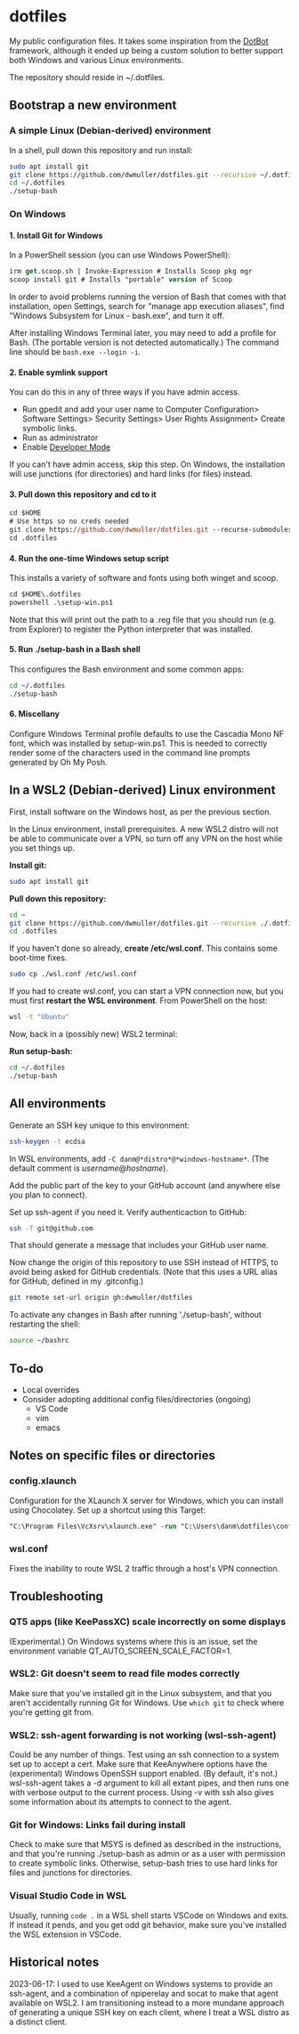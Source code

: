# dotfiles

My public configuration files. It takes some inspiration from the
[DotBot](https://github.com/anishathalye/dotbot) framework, although it ended up
being a custom solution to better support both Windows and various Linux
environments.

The repository should reside in ~/.dotfiles.

## Bootstrap  a new environment

### A simple Linux (Debian-derived) environment

In a shell, pull down this repository and run install:

```bash
sudo apt install git
git clone https://github.com/dwmuller/dotfiles.git --recursive ~/.dotfiles # Uses https so no creds needed yet.
cd ~/.dotfiles
./setup-bash
```

### On Windows

#### 1. Install Git for Windows

In a PowerShell session (you can use Windows PowerShell):

```ps
irm get.scoop.sh | Invoke-Expression # Installs Scoop pkg mgr
scoop install git # Installs "portable" version of Scoop
```

In order to avoid problems running the version of Bash that comes with that
installation, open Settings, search for "manage app execution aliases", find
"Windows Subsystem for Linux - bash.exe", and turn it off.

After installing Windows Terminal later, you may need to add a profile for Bash.
(The portable version is not detected automatically.) The command line should be
`bash.exe --login -i`.

#### 2. Enable symlink support

You can do this in any of three ways if you have admin access.

- Run gpedit and add your user name to Computer Configuration> Software
  Settings> Security Settings> User Rights Assignment> Create symbolic links.
- Run as administrator
- Enable [Developer Mode](https://blogs.windows.com/windowsdeveloper/2016/12/02/symlinks-windows-10/)

If you can't have admin access, skip this step. On Windows, the installation
will use junctions (for directories) and hard links (for files) instead.

#### 3. Pull down this repository and cd to it

```ps
cd $HOME
# Use https so no creds needed
git clone https://github.com/dwmuller/dotfiles.git --recurse-submodules .dotfiles
cd .dotfiles
```

#### 4. Run the one-time Windows setup script

This installs a variety of software and fonts using both winget and scoop.

```ps
cd $HOME\.dotfiles
powershell .\setup-win.ps1
```

Note that this will print out the path to a .reg file that you should run (e.g.
from Explorer) to register the Python interpreter that was installed.

#### 5. Run ./setup-bash in a Bash shell

This configures the Bash environment and some common apps:
  
```bash
cd ~/.dotfiles
./setup-bash
```

#### 6. Miscellany

Configure Windows Terminal profile defaults to use the Cascadia Mono NF font,
which was installed by setup-win.ps1. This is needed to correctly render some of
the characters used in the command line prompts generated by Oh My Posh.

## In a WSL2 (Debian-derived) Linux environment

First, install software on the Windows host, as per the previous section.

In the Linux environment, install prerequisites. A new WSL2 distro will not be
able to communicate over a VPN, so turn off any VPN on the host while you set
things up.

**Install git:**

```bash
sudo apt install git
```

**Pull down this repository:**

```bash
cd ~
git clone https://github.com/dwmuller/dotfiles.git --recursive ./.dotfiles  # Use https so no creds needed yet.
cd .dotfiles
```

If you haven't done so already, **create /etc/wsl.conf**. This contains some boot-time fixes.

```bash
sudo cp ./wsl.conf /etc/wsl.conf
```

If you had to create wsl.conf, you can start a VPN connection now, but you
must first **restart the WSL environment**. From PowerShell on the host:

```bash
wsl -t "Ubuntu"
```

Now, back in a (possibly new) WSL2 terminal:

**Run setup-bash:**

```bash
cd ~/.dotfiles
./setup-bash
```

## All environments

Generate an SSH key unique to this environment:

```bash
ssh-keygen -t ecdsa
```

In WSL environments, add ``-C danm@*distro*@*windows-hostname*``. (The default comment
is *username*@*hostname*).

Add the public part of the key to your GitHub account (and anywhere else you plan
to connect).

Set up ssh-agent if you need it. Verify authenticaction to GitHub:

```bash
ssh -T git@github.com
```

That should generate a message that includes your GitHub user name.

Now change the origin of this repository to
use SSH instead of HTTPS, to avoid being asked for GitHub credentials. (Note
that this uses a URL alias for GitHub, defined in my .gitconfig.)

```bash
git remote set-url origin gh:dwmuller/dotfiles
```

To activate any changes in Bash after running './setup-bash', without restarting
the shell:

```bash
source ~/bashrc
```

## To-do

- Local overrides
- Consider adopting additional config files/directories (ongoing)
  - VS Code
  - vim
  - emacs

## Notes on specific files or directories

### config.xlaunch

Configuration for the XLaunch X server for Windows, which you can install using
Chocolatey. Set up a shortcut using this Target:

```ps
"C:\Program Files\VcXsrv\xlaunch.exe" -run "C:\Users\danm\dotfiles\config.xlaunch"
```

### wsl.conf

Fixes the inability to route WSL 2 traffic through a host's VPN connection.

## Troubleshooting

### QT5 apps (like KeePassXC) scale incorrectly on some displays

(Experimental.) On Windows systems where this is an issue, set the environment
variable QT_AUTO_SCREEN_SCALE_FACTOR=1.

### WSL2: Git doesn't seem to read file modes correctly

Make sure that you've installed git in the Linux subsystem, and that you aren't
accidentally running Git for Windows. Use `which git` to check where you're
getting git from.

### WSL2: ssh-agent forwarding is not working (wsl-ssh-agent)

Could be any number of things. Test using an ssh connection to a system set up
to accept a cert. Make sure that KeeAnywhere options have the (experimental)
Windows OpenSSH support enabled. (By default, it's not.) wsl-ssh-agent takes a
-d argument to kill all extant pipes, and then runs one with verbose output to
the current process. Using -v with ssh also gives some information about its
attempts to connect to the agent.

### Git for Windows: Links fail during install

Check to make sure that MSYS is defined as described in the instructions, and
that you're running ./setup-bash as admin or as a user with permission to create
symbolic links. Otherwise, setup-bash tries to use hard links for files and 
junctions for directories.

### Visual Studio Code in WSL

Usually, running ``code .`` in a WSL shell starts VSCode on Windows and exits.
If instead it pends, and you get odd git behavior, make sure you've installed the
WSL extension in VSCode.

## Historical notes

2023-06-17: I used to use KeeAgent on Windows systems to provide an ssh-agent, and a
combination of npiperelay and socat to make that agent available on WSL2.
I am transitioning instead to a more mundane approach of generating a
unique SSH key on each client, where I treat a WSL distro as a distinct client.
